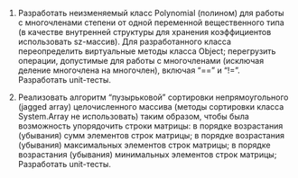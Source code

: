 1. Разработать неизменяемый класс Polynomial (полином) для работы с многочленами степени  от одной переменной вещественного типа
(в качестве внутренней структуры для хранения коэффициентов использовать sz-массив). Для разработанного класса
переопределить виртуальные методы класса Object; перегрузить операции, допустимые для работы с многочленами
(исключая деление многочлена на многочлен), включая “==” и “!=”. Разработать unit-тесты.

2. Реализовать алгоритм “пузырьковой” сортировки непрямоугольного (jagged array) целочисленного массива
(методы сортировки класса System.Array не использовать) таким образом, чтобы была возможность упорядочить строки матрицы: 
    в порядке возрастания (убывания) сумм элементов строк матрицы;
    в порядке возрастания (убывания) максимальных элементов строк матрицы;
    в порядке возрастания (убывания) минимальных элементов строк матрицы;
Разработать unit-тесты.
